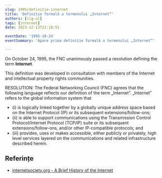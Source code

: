 ```yaml
---
slug: 1995/definitie-internet
title: 'Definiție formală a termenului „Internet”'
authors: [ilg-ul]
tags: [internet]
date: 2023-12-13T22:18:51

eventDate: '1995-10-24'
eventSummary: 'Apare prima definiție formală a termenului „Internet”'

---
```


On October 24, 1995, the FNC unanimously passed a resolution defining the term **Internet**.

<!-- truncate -->

This definition was developed in consultation with members of the Internet and intellectual property rights communities.

RESOLUTION: The Federal Networking Council (FNC) agrees that the following language reflects our definition of the term „Internet”. „Internet” refers to the global information system that

- (i) is logically linked together by a globally unique address space based on the Internet Protocol (IP) or its subsequent extensions/follow-ons;
- (ii) is able to support communications using the Transmission Control Protocol/Internet Protocol (TCP/IP) suite or its subsequent extensions/follow-ons, and/or other IP-compatible protocols; and
- (iii) provides, uses or makes accessible, either publicly or privately, high level services layered on the communications and related infrastructure described herein.

## Referințe

- [internetsociety.org - A Brief History of the Internet](https://www.internetsociety.org/internet/history-internet/brief-history-internet/)
